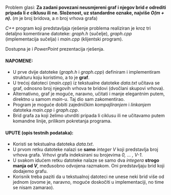 Problem glasi: **Za zadani povezani neusmjereni graf i njegov brid _e_ odrediti pripada li _e_ ciklusu ili ne. Složenost, uz standardne oznake, najviše _O(m + n)_.** (_m_ je broj bridova, a _n_ broj vrhova grafa)

_C++_ program koji predstavljaja rješenje problema realiziran je kroz tri detaljno komentirane datoteke: _graph.h_ (sučelje), _graph.cpp_ (implementacija sučelja) i _main.cpp_ (klijentski program).

Dostupna je i _PowerPoint_ prezentacija rješenja.

#### NAPOMENE:
- U prve dvije datoteke (_graph.h_ i _graph.cpp_) definiram i implementiram strukturu koju koristimo, a to je **graf**.
- U trećoj datoteci (_main.cpp_) iz tekstualne datoteke _data.txt_ učitava se graf, odnosno broj njegovih vrhova te bridovi (dvočlani skupovi vrhova).
- Alternativno, graf je moguće, naravno, učitati i manje elegantnim putem, direktno u samom _main_-u. Taj dio sam zakomentirao.
- Program je moguće dobiti zajedničkim _kompajliranjem_ i _linkanjem_ datoteka _main.cpp_ i _graph.cpp_.
- Brid grafa za koji želimo utvrditi pripada li ciklusu ili ne učitavamo putem komandne linije, prilikom pokretanja programa.

#### UPUTE (opis testnih podataka):
- Koristi se tekstualna datoteka _data.txt_.
- U prvom retku datoteke nalazi se **samo** _integer_ _V_ koji predstavlja broj vrhova grafa. Vrhovi grafa indeksirani su brojevima _0, ... , V-1_.
- U svakom idućem retku datoteke nalaze se samo dva _integera_ **strogo manja od _V_**, međusobno odvojena razmakom. Oni predstavljaju brid koji dodajemo grafu.
- Korisnik treba paziti da u tekstualnoj datoteci ne unese neki brid više od jednom (ovome je, naravno, moguće doskočiti u implementaciji, no time se nisam zamarao).
